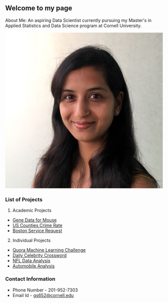 ## Welcome to my page

About Me: An aspiring Data Scientist currently pursuing my Master's in Applied Statistics and Data Science program at Cornell University.

![Image](https://github.com/gunjan-sood/Projects/blob/master/profilepic.png?raw=true)















### List of Projects

1. Academic Projects
  * [Gene Data for Mouse](https://github.com/gunjan-sood/academic-projects/blob/master/STSCI_4740_FinalProjectReport_gs652_aaa347_sg2243.pdf)
  * [US Counties Crime Rate](https://github.com/gunjan-sood/academic-projects/blob/master/5030_Project_Report_Final.pdf)
  * [Boston Service Request](https://github.com/gunjan-sood/academic-projects/blob/master/5080_Final_Project.pdf)
2. Individual Projects
  * [Quora Machine Learning Challenge](https://github.com/gunjan-sood/Individual-Data-Science-projects/blob/master/Quora%2BMachine%2BLearning.md)
  * [Daily Celebrity Crossword](https://github.com/gunjan-sood/Individual-Data-Science-projects/blob/master/Crossword%20App%20Review.md)
  * [NFL Data Analysis](https://github.com/gunjan-sood/Individual-Data-Science-projects/blob/master/NFL%20Data%20Analysis.md)
  * [Automobile Analysis](https://github.com/gunjan-sood/Individual-Data-Science-projects/blob/master/Automobile_Analysis.md)

### Contact Information
  * Phone Number - 201-952-7303
  * Email Id - gs652@cornell.edu
